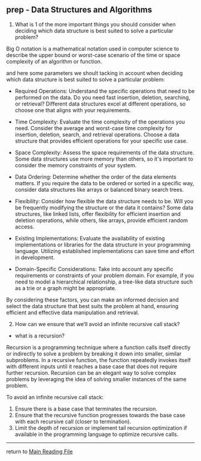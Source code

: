 ## prep - Data Structures and Algorithms 
1. What is 1 of the more important things you should consider when deciding which data structure is best suited to solve a particular problem?

Big O notation is a mathematical notation used in computer science to describe the upper bound or worst-case scenario of the time or space complexity of an algorithm or function.

and here some parameters we shoult tacking in account when deciding which data structure is best suited to solve a particular problem:

- Required Operations: Understand the specific operations that need to be performed on the data. Do you need fast insertion, deletion, searching, or retrieval? Different data structures excel at different operations, so choose one that aligns with your requirements.

- Time Complexity: Evaluate the time complexity of the operations you need. Consider the average and worst-case time complexity for insertion, deletion, search, and retrieval operations. Choose a data structure that provides efficient operations for your specific use case.

- Space Complexity: Assess the space requirements of the data structure. Some data structures use more memory than others, so it's important to consider the memory constraints of your system.

- Data Ordering: Determine whether the order of the data elements matters. If you require the data to be ordered or sorted in a specific way, consider data structures like arrays or balanced binary search trees.

- Flexibility: Consider how flexible the data structure needs to be. Will you be frequently modifying the structure or the data it contains? Some data structures, like linked lists, offer flexibility for efficient insertion and deletion operations, while others, like arrays, provide efficient random access.

- Existing Implementations: Evaluate the availability of existing implementations or libraries for the data structure in your programming language. Utilizing established implementations can save time and effort in development.

- Domain-Specific Considerations: Take into account any specific requirements or constraints of your problem domain. For example, if you need to model a hierarchical relationship, a tree-like data structure such as a trie or a graph might be appropriate.

By considering these factors, you can make an informed decision and select the data structure that best suits the problem at hand, ensuring efficient and effective data manipulation and retrieval.

2. How can we ensure that we’ll avoid an infinite recursive call stack?
- what is a recursion? 

Recursion is a programming technique where a function calls itself directly or indirectly to solve a problem by breaking it down into smaller, similar subproblems. In a recursive function, the function repeatedly invokes itself with different inputs until it reaches a base case that does not require further recursion. Recursion can be an elegant way to solve complex problems by leveraging the idea of solving smaller instances of the same problem.


To avoid an infinite recursive call stack:

1. Ensure there is a base case that terminates the recursion.
2. Ensure that the recursive function progresses towards the base case with each recursive call (closer to termination).
3. Limit the depth of recursion or implement tail recursion optimization if available in the programming language to optimize recursive calls.
-----------------------
return to [Main Reading File](./README.md)
